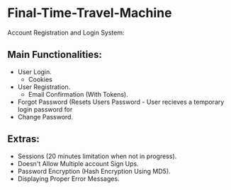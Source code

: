 # Final-Time-Travel-Machine

Account Registration and Login System:

Main Functionalities:
----------------------
- User Login.
  - Cookies 
- User Registration. 
  - Email Confirmation (With Tokens).
- Forgot Password (Resets Users Password - User recieves a temporary login password for 
- Change Password.

Extras:
-------
- Sessions (20 minutes limitation when not in progress).
- Doesn't Allow Multiple account Sign Ups.
- Password Encryption (Hash Encryption Using MD5).
- Displaying Proper Error Messages.

